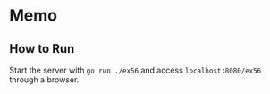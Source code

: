 # Memo
## How to Run
Start the server with `go run ./ex56` and access `localhost:8080/ex56` through a browser.